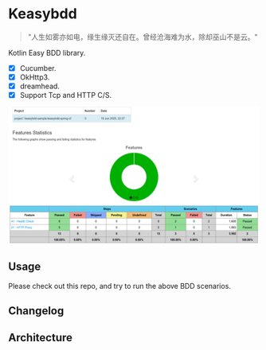 # Keasybdd

> "人生如雾亦如电，缘生缘灭还自在。曾经沧海难为水，除却巫山不是云。"

Kotlin Easy BDD library.

- [x] Cucumber.
- [x] OkHttp3.
- [x] dreamhead.
- [x] Support Tcp and HTTP C/S.

![img.png](img.png)

## Usage

Please check out this repo, and try to run the above BDD scenarios.

## Changelog

## Architecture
